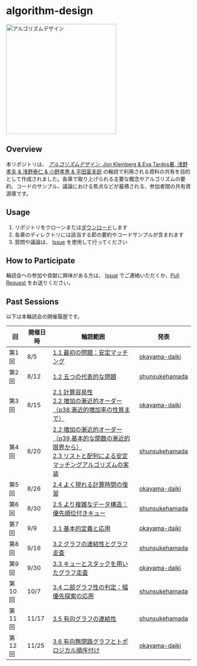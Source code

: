 # algorithm-design

<img alt="アルゴリズムデザイン" src="https://hondana-image.s3.amazonaws.com/book/image/10010675/0338ac22-2e23-4115-894a-8560632c47f4.jpg" width="300px">

## Overview

本リポジトリは、 [_アルゴリズムデザイン_, Jon Kleinberg & Eva Tardos著, 浅野孝夫 & 浅野泰仁 & 小野孝男 & 平田富夫訳](https://www.kyoritsu-pub.co.jp/book/b10010675.html) の輪読で利用される資料の共有を目的として作成されました。各章で取り上げられる主要な概念やアルゴリズムの要約、コードのサンプル、議論における焦点などが蓄積される、参加者間の共有資源庫です。

## Usage

1. リポジトリをクローンまたは[ダウンロード](https://github.com/okayama-daiki/algorithm-design/archive/refs/heads/main.zip)します
2. 各章のディレクトリには該当する節の要約やコードサンプルが含まれます
3. 質問や議論は、 [Issue](https://github.com/okayama-daiki/algorithm-design/issues/new) を使用して行ってください

## How to Participate

輪読会への参加や貢献に興味がある方は、 [Issue](https://github.com/okayama-daiki/algorithm-design/issues/new) でご連絡いただくか、[Pull Request](https://github.com/okayama-daiki/algorithm-design/pulls) をお送りください。

## Past Sessions

以下は本輪読会の開催履歴です。

| 回 | 開催日時 | 輪読範囲 | 発表 |
| - | - | - | - |
| 第1回 | 8/5 | [1.1 最初の問題：安定マッチング](./chapter-1/1.1.md) | [okayama-daiki](https://github.com/okayama-daiki) |
| 第2回 | 8/12 | [1.2 五つの代表的な問題](./chapter-1/1.2.md) | [shunsukehamada](https://github.com/shunsukehamada) |
| 第3回 | 8/15 | [2.1 計算容易性](./chapter-2/2.1.md)<br>[2.2 増加の漸近的オーダー（p38,漸近的増加率の性質まで）](./chapter-2/2.2.md) | [okayama-daiki](https://github.com/okayama-daiki) |
| 第4回 | 8/20 | [2.2 増加の漸近的オーダー（p39,基本的な関数の漸近的限界から）](./chapter-2/2.2.md)<br>[2.3 リストと配列による安定マッチングアルゴリズムの実装](./chapter-2/2.3.md) | [shunsukehamada](https://github.com/shunsukehamada) |
| 第5回 | 8/26 | [2.4 よく現れる計算時間の復習](./chapter-2/2.4.md) | [okayama-daiki](https://github.com/okayama-daiki) |
| 第6回 | 8/30 | [2.5 より複雑なデータ構造：優先順位付きキュー](./chapter-2/2.5.md) | [shunsukehamada](https://github.com/shunsukehamada) |
| 第7回 | 9/9 | [3.1 基本的定義と応用](./chapter-3/3.1.md) | [okayama-daiki](https://github.com/okayama-daiki) |
| 第8回 | 9/16 | [3.2 グラフの連結性とグラフ走査](./chapter-3/3.2.md) | [shunsukehamada](https://github.com/shunsukehamada) |
| 第9回 | 9/30 | [3.3 キューとスタックを用いたグラフ走査](./chapter-3/3.3.md) | [okayama-daiki](https://github.com/okayama-daiki) |
| 第10回 | 10/7 | [3.4 二部グラフ性の判定：幅優先探索の応用](./chapter-3/3.4.md) | [shunsukehamada](https://github.com/shunsukehamada) |
| 第11回 | 11/17 | [3.5 有向グラフの連結性](./chapter-3/3.5.md) | [shunsukehamada](https://github.com/shunsukehamada) |
| 第12回 | 11/25 | [3.6 有向無閉路グラフとトポロジカル順序付け](./chapter-3/3.6.md) | [okayama-daiki](https://github.com/okayama-daiki) |
